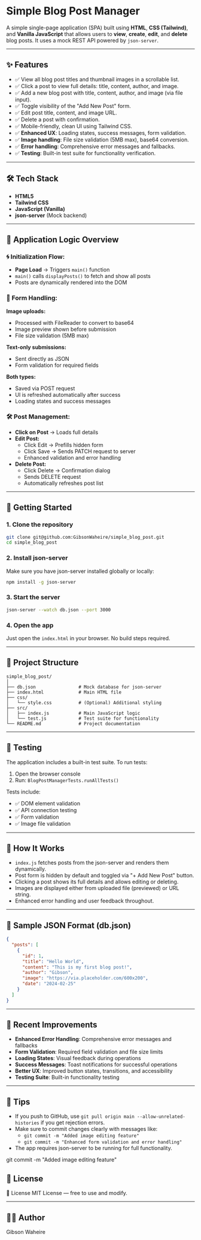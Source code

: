 # Simple Blog Post Manager

A simple single-page application (SPA) built using **HTML**, **CSS (Tailwind)**, and **Vanilla JavaScript** that allows users to **view**, **create**, **edit**, and **delete** blog posts. It uses a mock REST API powered by `json-server`.

---

## ✨ Features

- ✅ View all blog post titles and thumbnail images in a scrollable list.
- ✅ Click a post to view full details: title, content, author, and image.
- ✅ Add a new blog post with title, content, author, and image (via file input).
- ✅ Toggle visibility of the "Add New Post" form.
- ✅ Edit post title, content, and image URL.
- ✅ Delete a post with confirmation.
- ✅ Mobile-friendly, clean UI using Tailwind CSS.
- ✅ **Enhanced UX**: Loading states, success messages, form validation.
- ✅ **Image handling**: File size validation (5MB max), base64 conversion.
- ✅ **Error handling**: Comprehensive error messages and fallbacks.
- ✅ **Testing**: Built-in test suite for functionality verification.

---

## 🛠 Tech Stack

- **HTML5**
- **Tailwind CSS**
- **JavaScript (Vanilla)**
- **json-server** (Mock backend)

---

## 🧠 Application Logic Overview

### 🌀 Initialization Flow:
- **Page Load** → Triggers `main()` function
- `main()` calls `displayPosts()` to fetch and show all posts
- Posts are dynamically rendered into the DOM

### 📝 Form Handling:
**Image uploads:**
- Processed with FileReader to convert to base64
- Image preview shown before submission
- File size validation (5MB max)

**Text-only submissions:**
- Sent directly as JSON
- Form validation for required fields

**Both types:**
- Saved via POST request
- UI is refreshed automatically after success
- Loading states and success messages

### 🛠️ Post Management:
- **Click on Post** → Loads full details
- **Edit Post:**
  - Click Edit → Prefills hidden form
  - Click Save → Sends PATCH request to server
  - Enhanced validation and error handling
- **Delete Post:**
  - Click Delete → Confirmation dialog
  - Sends DELETE request
  - Automatically refreshes post list

---

## 🚀 Getting Started

### 1. Clone the repository

```bash
git clone git@github.com:GibsonWaheire/simple_blog_post.git
cd simple_blog_post
```

### 2. Install json-server

Make sure you have json-server installed globally or locally:

```bash
npm install -g json-server
```

### 3. Start the server

```bash
json-server --watch db.json --port 3000
```

### 4. Open the app

Just open the `index.html` in your browser. No build steps required.

---

## 📁 Project Structure

```
simple_blog_post/
│
├── db.json                # Mock database for json-server
├── index.html             # Main HTML file
├── css/
│   └── style.css          # (Optional) Additional styling
├── src/
│   ├── index.js           # Main JavaScript logic
│   └── test.js            # Test suite for functionality
└── README.md              # Project documentation
```

---

## 🧪 Testing

The application includes a built-in test suite. To run tests:

1. Open the browser console
2. Run: `BlogPostManagerTests.runAllTests()`

Tests include:
- ✅ DOM element validation
- ✅ API connection testing
- ✅ Form validation
- ✅ Image file validation

---

## 🧠 How It Works

- `index.js` fetches posts from the json-server and renders them dynamically.
- Post form is hidden by default and toggled via "+ Add New Post" button.
- Clicking a post shows its full details and allows editing or deleting.
- Images are displayed either from uploaded file (previewed) or URL string.
- Enhanced error handling and user feedback throughout.

---

## 📌 Sample JSON Format (db.json)

```json
{
  "posts": [
    {
      "id": 1,
      "title": "Hello World",
      "content": "This is my first blog post!",
      "author": "Gibson",
      "image": "https://via.placeholder.com/600x200",
      "date": "2024-02-25"
    }
  ]
}
```

---

## 🔧 Recent Improvements

- **Enhanced Error Handling**: Comprehensive error messages and fallbacks
- **Form Validation**: Required field validation and file size limits
- **Loading States**: Visual feedback during operations
- **Success Messages**: Toast notifications for successful operations
- **Better UX**: Improved button states, transitions, and accessibility
- **Testing Suite**: Built-in functionality testing

---

## 📌 Tips

- If you push to GitHub, use `git pull origin main --allow-unrelated-histories` if you get rejection errors.
- Make sure to commit changes clearly with messages like:
  - `git commit -m "Added image editing feature"`
  - `git commit -m "Enhanced form validation and error handling"`
- The app requires json-server to be running for full functionality.

git commit -m "Added image editing feature"

## 📃 License

📃 License
MIT License — free to use and modify.

---

## 👨‍💻 Author

Gibson Waheire